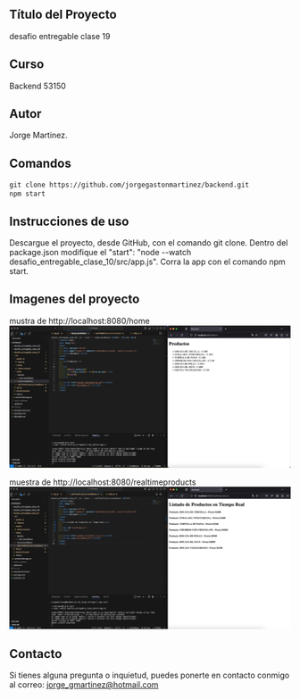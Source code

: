 ## Título del Proyecto

desafio entregable clase 19

## Curso

Backend 53150

## Autor
Jorge Martinez.

## Comandos

```
git clone https://github.com/jorgegastonmartinez/backend.git
npm start
```

## Instrucciones de uso

Descargue el proyecto, desde GitHub, con el comando git clone. Dentro del package.json modifique el  "start": "node --watch desafio_entregable_clase_10/src/app.js". 
Corra la app con el comando npm start.

## Imagenes del proyecto

mustra de http://localhost:8080/home
![](./desafio_entregable_clase_10/src/public/img/img-1.jpg)

muestra de http://localhost:8080/realtimeproducts
![](./desafio_entregable_clase_10/src/public/img/img-2.jpg)


## Contacto

Si tienes alguna pregunta o inquietud, puedes ponerte en contacto conmigo al correo: jorge_gmartinez@hotmail.com
